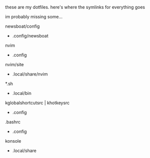 these are my dotfiles. here's where the symlinks for everything goes

im probably missing some...

newsboat/config
- .config/newsboat

nvim
- .config

nvim/site
- .local/share/nvim

*.sh
- .local/bin

kglobalshortcutsrc | khotkeysrc
- .config

.bashrc
- .config

konsole
- .local/share

